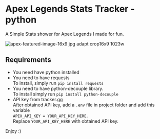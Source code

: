 # Apex Legends Stats Tracker - python

A Simple Stats shower for Apex Legends I made for fun.

![apex-featured-image-16x9 jpg adapt crop16x9 1023w](https://github.com/Kavishika-Kahandawala/apex_stats-python/assets/25774028/0d99542d-85d5-460a-8f9a-4cce4d6ef996)

## Requirements
- You need have python installed
- You need to have requests <br>
To install, simply run `pip install requests`
- You need to have python-decouple library. <br> To install simply run ```pip install python-decouple```
- API key from tracker.gg <br> After obtained API key, add a `.env` file in project folder and add this variable <br> ```APEX_API_KEY = YOUR_API_KEY_HERE```. <br> Replace `YOUR_API_KEY_HERE` with obtained API key.


Enjoy :)
